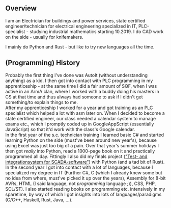 
## Overview

I am an Electrician for buildings and power services, state certified engineer/technician for electrical engineering specialized in IT, PLC-specialist - studying industrial mathematics starting 10.2019.
I do CAD work on the side - usually for knifemakers.

I mainly do Python and Rust - but like to try new languages all the time.

## (Programming) History

Probably the first thing I've done was AutoIt (without understanding anything) as a kid. I then got into contact with PLC programming in my apprenticeship - at the same time I did a fair amount of SQF, when I was active in an ArmA clan, where I worked with a buddy doing his masters in CS at that time and thus always had someone to ask if I didn't get something/to explain things to me.  
After my apprenticeship I worked for a year and got training as an PLC specialist which helped a lot with asm later on. When I decided to become a state certified engineer, our class needed a calendar system to manage exams etc., which I promptly coded up in GoogleAppScript (essentially JavaScript) so that it'd work with the class's Google calendar.  
In the first year of the s.c. technician training I learned basic C# and started learning Python on the side (must've been around new year's), because using Excel was just too big of a pain. Over that year's summer holidays I then got *really* into Python, read a 1000-page book on it and practically programmed all day. Fittingly I also did my finals project (["Test- and integrationsystem for SCADA-software"](https://github.com/SV-97/TUInventory/blob/master/TUInventory/Documentation/Documentation.pdf)) with Python (and a tad bit of Rust).  
In the second year I got into contact with a lot of languages, because I specialized my degree in IT (Further C#, C (which I already knew some but no idea from where, must've picked it up over the years), Assembly for 8-bit AVRs, HTML (I said language, not *programming* language ;)), CSS, PHP, SCL/ST). I also started reading books on programming etc. intensively in my sparetime, by way of which I got insights into lots of languages/paradigms (C/C++, Haskell, Rust, Java, ...).
